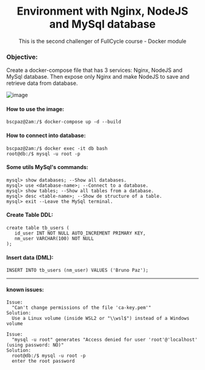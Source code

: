 <h1 align="center">Environment with Nginx, NodeJS and MySql database</h1>
<p align="center">This is the second challenger of FullCycle course - Docker module</p>

### Objective:
<p>Create a docker-compose file that has 3 services: Nginx, NodeJS and MySql database. Then expose only Nginx and make NodeJS to save and retrieve data from database.</p>

![image](https://user-images.githubusercontent.com/9732874/137987270-950606b2-85d4-41f2-9ec5-30c36ca5df35.png)

#### How to use the image:
```console
bscpaz@2am:/$ docker-compose up -d --build
```

#### How to connect into database:
```console
bscpaz@2am:/$ docker exec -it db bash
root@db:/$ mysql -u root -p
```
#### Some utils MySql's commands:
```console
mysql> show databases; --Show all databases.
mysql> use <database-name>; --Connect to a database.
mysql> show tables; --Show all tables from a database.
mysql> desc <table-name>; --Show de structure of a table. 
mysql> exit --Leave the MySql terminal.
```
#### Create Table DDL:
```console
create table tb_users (
   id_user INT NOT NULL AUTO_INCREMENT PRIMARY KEY,
   nm_user VARCHAR(100) NOT NULL
);
```

#### Insert data (DML):
```console
INSERT INTO tb_users (nm_user) VALUES ('Bruno Paz');
```
<hr>

#### known issues:

```
Issue: 
  "Can't change permissions of the file 'ca-key.pem'"
Solution: 
  Use a Linux volume (inside WSL2 or "\\wsl$") instead of a Windows volume
```
```
Issue: 
  "mysql -u root" generates "Access denied for user 'root'@'localhost' (using password: NO)"
Solution: 
  root@db:/$ mysql -u root -p
  enter the root password
```
